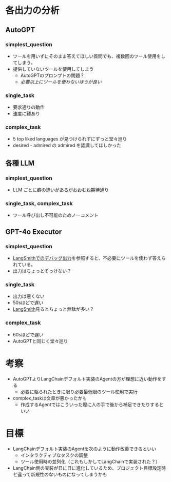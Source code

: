 # 各出力の分析

## AutoGPT

### simplest_question

- ツールを用いずにそのまま答えてほしい質問でも、複数回のツール使用をしてしまう。
- 提供していないツールを使用してしまう
  - AutoGPTのプロンプトの問題？
  - *必要以上にツールを使わないほうが良い*

### single_task

- 要求通りの動作
- 速度に難あり

### complex_task

- 5 top liked languages が見つけられずにずっと堂々巡り
- desired - admired の admired を認識してほしかった 

## 各種 LLM

### simplest_question

- LLM ごとに癖の違いがあるがおおむね期待通り

### single_task, complex_task

- ツール呼び出し不可能のためノーコメント

## GPT-4o Executor

### simplest_question

- [LangSmithでのデバッグ出力](https://smith.langchain.com/public/d4f61d6c-b5a7-4df5-96c1-e2da09e71d8b/r)を参照すると、不必要にツールを使わず答えられている。
- 出力はちょっとそっけない？

### single_task

- 出力は悪くない
- 50sほどで遅い
- [LangSmith](https://smith.langchain.com/public/7626c0d5-dadc-48ba-80aa-6fb67d892fd8/r)見るとちょっと無駄が多い？

### complex_task

- 60sほどで遅い
- AutoGPTと同じく堂々巡り


# 考察

- AutoGPTよりLangChainデフォルト実装のAgentの方が理想に近い動作をする
  - 必要に駆られたときに限り必要最低限のツール使用で実行
- complex_taskは文章が悪かったかも
  - 作成するAgentではこういった際に人の手で後から補足できたりするといい

# 目標

- LangChainデフォルト実装のAgentを次のように動作改善できるといい
  - インタラクティブなタスクの調整
  - ツール使用時の並列化（これもしかしてLangChainで実装された？）
- LangChain側の実装が日に日に進化しているため、プロジェクト目標設定時と違って新規性のないものになってしまうかも


